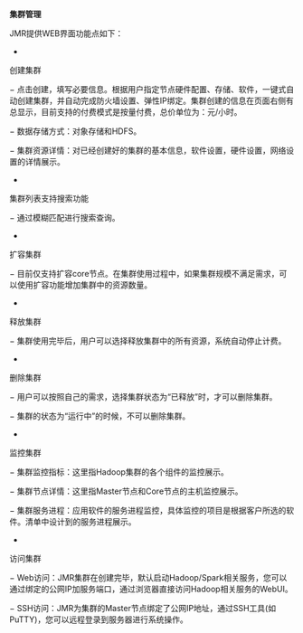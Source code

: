 **集群管理**

JMR提供WEB界面功能点如下：

* 
创建集群

− 点击创建，填写必要信息。根据用户指定节点硬件配置、存储、软件，一键式自动创建集群，并自动完成防火墙设置、弹性IP绑定。集群创建的信息在页面右侧有总显示，目前支持的付费模式是按量付费，总价单位为：元/小时。

− 数据存储方式：对象存储和HDFS。

− 集群资源详情：对已经创建好的集群的基本信息，软件设置，硬件设置，网络设置的详情展示。

* 
集群列表支持搜索功能

− 通过模糊匹配进行搜索查询。

* 
扩容集群

− 目前仅支持扩容core节点。在集群使用过程中，如果集群规模不满足需求，可以使用扩容功能增加集群中的资源数量。

* 
释放集群

− 集群使用完毕后，用户可以选择释放集群中的所有资源，系统自动停止计费。

* 
删除集群

− 用户可以按照自己的需求，选择集群状态为“已释放”时，才可以删除集群。

− 集群的状态为“运行中”的时候，不可以删除集群。

* 
监控集群

− 集群监控指标：这里指Hadoop集群的各个组件的监控展示。

− 集群节点详情：这里指Master节点和Core节点的主机监控展示。

− 集群服务进程：应用软件的服务进程监控，具体监控的项目是根据客户所选的软件。清单中设计到的服务进程展示。

* 
访问集群

− Web访问：JMR集群在创建完毕，默认启动Hadoop/Spark相关服务，您可以通过绑定的公网IP加服务端口，通过浏览器直接访问Hadoop相关服务的WebUI。

− SSH访问：JMR为集群的Master节点绑定了公网IP地址，通过SSH工具(如PuTTY)，您可以远程登录到服务器进行系统操作。
